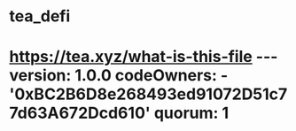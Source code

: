 # tea_defi
# https://tea.xyz/what-is-this-file --- version: 1.0.0 codeOwners:   - '0xBC2B6D8e268493ed91072D51c77d63A672Dcd610' quorum: 1

